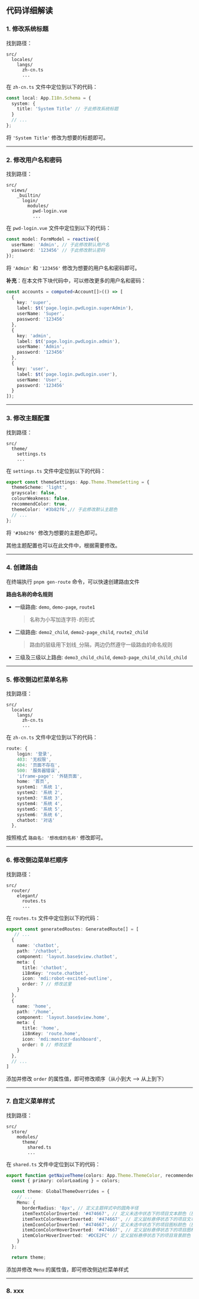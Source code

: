 ## 代码详细解读

### 1. 修改系统标题
找到路径：

```
src/
  locales/
    langs/
      zh-cn.ts
      ...
```

在 `zh-cn.ts` 文件中定位到以下的代码：

```ts
const local: App.I18n.Schema = {
  system: {
    title: 'System Title' // 于此修改系统标题
  }
  // ...
};
```

将 `'System Title'` 修改为想要的标题即可。

---
### 2. 修改用户名和密码
找到路径：

```
src/
  views/
    _builtin/
      login/
        modules/
          pwd-login.vue
          ...
```

在 `pwd-login.vue` 文件中定位到以下的代码：

```ts
const model: FormModel = reactive({
  userName: 'Admin', // 于此修改默认用户名
  password: '123456' // 于此修改默认密码
});
```

将 `'Admin'` 和 `'123456'` 修改为想要的用户名和密码即可。

**补充**：在本文件下块代码中，可以修改更多的用户名和密码：

```ts
const accounts = computed<Account[]>(() => [
  {
    key: 'super',
    label: $t('page.login.pwdLogin.superAdmin'),
    userName: 'Super',
    password: '123456'
  },
  {
    key: 'admin',
    label: $t('page.login.pwdLogin.admin'),
    userName: 'Admin',
    password: '123456'
  },
  {
    key: 'user',
    label: $t('page.login.pwdLogin.user'),
    userName: 'User',
    password: '123456'
  }
]);
```

---
### 3. 修改主题配置
找到路径：

```
src/
  theme/
    settings.ts
    ...
```

在 `settings.ts` 文件中定位到以下的代码：

```ts
export const themeSettings: App.Theme.ThemeSetting = {
  themeScheme: 'light',
  grayscale: false,
  colourWeakness: false,
  recommendColor: true,
  themeColor: '#3b82f6',// 于此修改默认主题色
  // ...
};
```

将 `'#3b82f6'` 修改为想要的主题色即可。

其他主题配置也可以在此文件中，根据需要修改。

---
### 4. 创建路由

在终端执行 `pnpm gen-route` 命令，可以快速创建路由文件

**路由名称的命名规则**

- 一级路由: `demo`, `demo-page`, `route1`

	> 名称为小写加连字符`-`的形式

- 二级路由: `demo2_child`, `demo2-page_child`, `route2_child`

	> 路由的层级用下划线`_`分隔，两边仍然遵守一级路由的命名规则

- 三级及三级以上路由: `demo3_child_child`, `demo3-page_child_child_child`

---

### 5. 修改侧边栏菜单名称

找到路径：

```
src/
  locales/
    langs/
      zh-cn.ts
      ...
```

在 `zh-cn.ts` 文件中定位到以下的代码：

```ts
route: {
    login: '登录',
    403: '无权限',
    404: '页面不存在',
    500: '服务器错误',
    'iframe-page': '外链页面',
    home: '首页',
    system1: '系统 1',
    system2: '系统 2',
    system3: '系统 3',
    system4: '系统 4',
    system5: '系统 5',
    system6: '系统 6',
    chatbot: '对话'
  },
```

按照格式  `路由名: '想改成的名称'`  修改即可。

---

### 6. 修改侧边菜单栏顺序

找到路径：

```
src/
  router/
    elegant/
      routes.ts
      ...
```

在 `routes.ts` 文件中定位到以下的代码：

```ts
export const generatedRoutes: GeneratedRoute[] = [
   // ...
  {
    name: 'chatbot',
    path: '/chatbot',
    component: 'layout.base$view.chatbot',
    meta: {
      title: 'chatbot',
      i18nKey: 'route.chatbot',
      icon: 'mdi:robot-excited-outline',
      order: 7 // 修改这里
    }
  },
  {
    name: 'home',
    path: '/home',
    component: 'layout.base$view.home',
    meta: {
      title: 'home',
      i18nKey: 'route.home',
      icon: 'mdi:monitor-dashboard',
      order: 0 // 修改这里
    }
  },
  // ...
]
```

添加并修改 `order` 的属性值，即可修改顺序（从小到大 --> 从上到下）

---

### 7. 自定义菜单样式

找到路径：

```
src/
  store/
    modules/
      theme/
        shared.ts
        ...
```

在 `shared.ts` 文件中定位到以下的代码：

```ts
export function getNaiveTheme(colors: App.Theme.ThemeColor, recommended = false) {
  const { primary: colorLoading } = colors;

  const theme: GlobalThemeOverrides = {
    // ...
    Menu: {
      borderRadius: '8px', // 定义主题样式中的圆角半径
      itemTextColorInverted: '#474667', // 定义未选中状态下的项目文本颜色（反转主题）
      itemTextColorHoverInverted: '#474667', // 定义鼠标悬停状态下的项目文本颜色（反转主题）
      itemIconColorInverted: '#474667', // 定义未选中状态下的项目图标颜色（反转主题）
      itemIconColorHoverInverted: '#474667', // 定义鼠标悬停状态下的项目图标颜色（反转主题）
      itemColorHoverInverted: '#DCE2FC' // 定义鼠标悬停状态下的项目背景颜色（反转主题）
    }
  };

  return theme;
```

添加并修改 `Menu` 的属性值，即可修改侧边栏菜单样式

---

### 8. xxx
